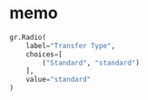 # memo

```python
gr.Radio(
    label="Transfer Type",
    choices=[
        ("Standard", "standard")
    ],
    value="standard"
)
```
